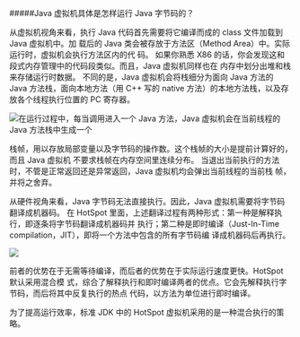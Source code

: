 #####Java 虚拟机具体是怎样运行 Java 字节码的？

从虚拟机视角来看，执行 Java 代码首先需要将它编译而成的 class 文件加载到 Java 虚拟机中。加
载后的 Java 类会被存放于方法区（Method Area）中。实际运行时，虚拟机会执行方法区内的代
码。
如果你熟悉 X86 的话，你会发现这和段式内存管理中的代码段类似。而且，Java 虚拟机同样也在
内存中划分出堆和栈来存储运行时数据。
不同的是，Java 虚拟机会将栈细分为面向 Java 方法的 Java 方法栈，面向本地方法（用 C++ 写的
native 方法）的本地方法栈，以及存放各个线程执行位置的 PC 寄存器。

![](https://github.com/hailin1994/learn/blob/master/jvm/imgjvm内存模型.png)在运行过程中，每当调用进入一个 Java 方法，Java 虚拟机会在当前线程的 Java 方法栈中生成一个

栈帧，用以存放局部变量以及字节码的操作数。这个栈帧的大小是提前计算好的，而且 Java 虚拟机
不要求栈帧在内存空间里连续分布。
当退出当前执行的方法时，不管是正常返回还是异常返回，Java 虚拟机均会弹出当前线程的当前栈
帧，并将之舍弃。

从硬件视角来看，Java 字节码无法直接执行。因此，Java 虚拟机需要将字节码翻译成机器码。
在 HotSpot 里面，上述翻译过程有两种形式：第一种是解释执行，即逐条将字节码翻译成机器码并
执行；第二种是即时编译（Just-In-Time compilation，JIT），即将一个方法中包含的所有字节码编
译成机器码后再执行。

![](https://github.com/hailin1994/learn/blob/master/jvm/imgjvm硬件模型.png)

前者的优势在于无需等待编译，而后者的优势在于实际运行速度更快。HotSpot 默认采用混合模
式，综合了解释执行和即时编译两者的优点。它会先解释执行字节码，而后将其中反复执行的热点
代码，以方法为单位进行即时编译。

为了提高运行效率，标准 JDK 中的 HotSpot 虚拟机采用的是一种混合执行的策略。